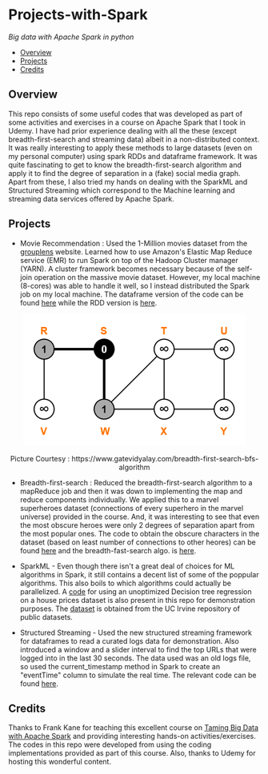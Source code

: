 # Projects-with-Spark

_Big data with Apache Spark in python_

- [Overview](#overview)
- [Projects](#projects)
- [Credits](#credits)


## Overview

This repo consists of some useful codes that was developed as part of some activities and exercises in a course on Apache Spark that I took in Udemy. I have had prior experience dealing with all the these (except breadth-first-search and streaming data) albeit in a non-distributed context. It was really interesting to apply these methods to large datasets (even on my personal computer) using spark RDDs and dataframe framework. It was quite fascinating to get to know the breadth-first-search algorithm and apply it to find the degree of separation in a (fake) social media graph. Apart from these, I also tried my hands on dealing with the SparkML and Structured Streaming which correspond to the Machine learning and streaming data services offered by Apache Spark.   


## Projects

- Movie Recommendation : Used the 1-Million movies dataset from the [grouplens](https://grouplens.org/datasets/movielens/) website. Learned how to use Amazon's Elastic Map Reduce service (EMR) to run Spark on top of the Hadoop Cluster manager (YARN). A cluster framework becomes necessary because of the self-join operation on the massive movie dataset. However, my local machine (8-cores) was able to handle it well, so I instead distributed the Spark job on my local machine. The dataframe version of the code can be found [here](https://github.com/jyotisman-ds/Projects-with-Spark/blob/main/movie-similarities-dataframe.py) while the RDD version is [here](https://github.com/jyotisman-ds/Projects-with-Spark/blob/main/movie-similarities-1m.py).


<p align="center">
  <img src="https://github.com/jyotisman-ds/Projects-with-Spark/blob/main/bfs.png">
</p>

<p align="center">
Picture Courtesy : https://www.gatevidyalay.com/breadth-first-search-bfs-algorithm
</p>

- Breadth-first-search : Reduced the breadth-first-search algorithm to a mapReduce job and then it was down to implementing the map and reduce components individually. We applied this to a marvel superheroes dataset (connections of every superhero in the marvel universe) provided in the course. And, it was interesting to see that even the most obscure heroes were only 2 degrees of separation apart from the most popular ones. The code to obtain the obscure characters in the dataset (based on least number of connections to other heores) can be found [here](https://github.com/jyotisman-ds/Projects-with-Spark/blob/main/ObsureSuperheroes.py) and the breadth-fast-search algo. is [here](https://github.com/jyotisman-ds/Projects-with-Spark/blob/main/degrees-of-separation.py).


- SparkML - Even though there isn't a great deal of choices for ML algorithms in Spark, it still contains a decent list of some of the poppular algorithms. This also boils to which algorithms could actually be parallelized. A [code](https://github.com/jyotisman-ds/Projects-with-Spark/blob/main/Houseprices_DecisionTree.py) for using an unoptimized Decision tree regression on a house prices dataset is also present in this repo for demonstration purposes. The [dataset](https://archive.ics.uci.edu/ml/datasets/Real+estate+valuation+data+set) is obtained from the UC Irvine repository of public datasets.

- Structured Streaming - Used the new structured streaming framework for dataframes to read a curated logs data for demonstration. Also introduced a window and a slider interval to find the top URLs that were logged into in the last 30 seconds. The data used was an old logs file, so used the current_timestamp method in Spark to create an "eventTime" column to simulate the real time. The relevant code can be found [here](https://github.com/jyotisman-ds/Projects-with-Spark/blob/main/Str_Streaming_accessLogs.py).



## Credits

Thanks to Frank Kane for teaching this excellent course on [Taming Big Data with Apache Spark](https://www.udemy.com/course/taming-big-data-with-apache-spark-hands-on/) and providing interesting hands-on activities/exercises. The codes in this repo were developed from using the coding implementations provided as part of this course. Also, thanks to Udemy for hosting this wonderful content.
